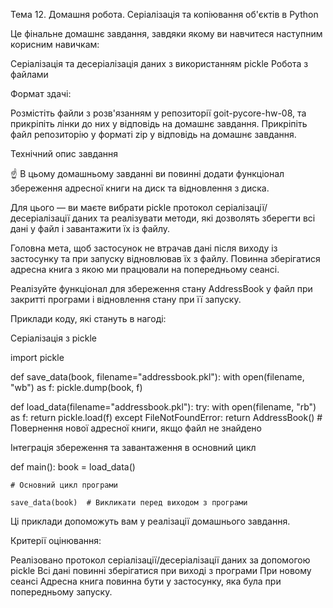Тема 12. Домашня робота. Серіалізація та копіювання об'єктів в Python

Це фiнальне домашнє завдання, завдяки якому ви навчитеся наступним корисним навичкам:

Серіалізація та десеріалізація даних з використанням pickle
Робота з файлами

Формат здачі:

Розмістіть файли з розв'язанням у репозиторії goit-pycore-hw-08, та прикріпіть лінки до них у відповідь на домашнє завдання.
Прикріпіть файл репозиторію у форматi zip у відповідь на домашнє завдання.

Технiчний опис завдання

☝ В цьому домашньому завданні ви повинні додати функціонал збереження адресної книги на диск та відновлення з диска.

Для цього — ви маєте вибрати pickle протокол серіалізації/десеріалізації даних та реалізувати методи, які дозволять зберегти всі дані у файл і завантажити їх із файлу.

Головна мета, щоб застосунок не втрачав дані після виходу із застосунку та при запуску відновлював їх з файлу. Повинна зберігатися адресна книга з якою ми працювали на попередньому сеансі.

Реалізуйте функціонал для збереження стану AddressBook у файл при закритті програми і відновлення стану при її запуску.

Приклади коду, які стануть в нагоді:

Серіалізація з pickle

import pickle

def save_data(book, filename="addressbook.pkl"):
with open(filename, "wb") as f:
pickle.dump(book, f)

def load_data(filename="addressbook.pkl"):
try:
with open(filename, "rb") as f:
return pickle.load(f)
except FileNotFoundError:
return AddressBook() # Повернення нової адресної книги, якщо файл не знайдено

Інтеграція збереження та завантаження в основний цикл

def main():
book = load_data()

    # Основний цикл програми

    save_data(book)  # Викликати перед виходом з програми

Ці приклади допоможуть вам у реалізації домашнього завдання.

Критерії оцінювання:

Реалізовано протокол серіалізації/десеріалізації даних за допомогою pickle
Всі дані повинні зберігатися при виході з програми
При новому сеансі Адресна книга повинна бути у застосунку, яка була при попередньому запуску.
